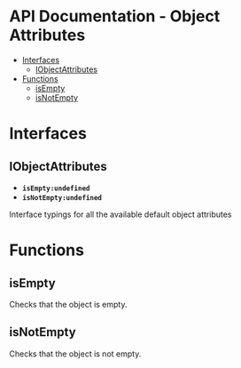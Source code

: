 <h1>API Documentation - Object Attributes</h1>

- [Interfaces](#interfaces)
  - [IObjectAttributes](#iobjectattributes)
- [Functions](#functions)
  - [isEmpty](#isempty)
  - [isNotEmpty](#isnotempty)



# Interfaces


## IObjectAttributes

* __```isEmpty:undefined```__
* __```isNotEmpty:undefined```__

Interface typings for all the available default object attributes


# Functions


## isEmpty

Checks that the object is empty.


## isNotEmpty

Checks that the object is not empty.